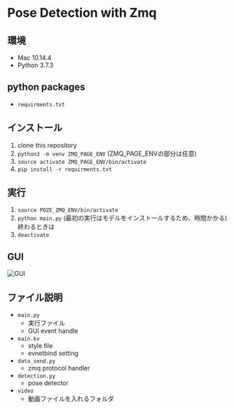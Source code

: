 # Pose Detection with Zmq

## 環境
- Mac 10.14.4
- Python 3.7.3

## python packages
- `requirments.txt`

## インストール
1. clone this repository
2. `python3 -m venv ZMQ_PAGE_ENV` (ZMQ_PAGE_ENVの部分は任意)
3. `source activate ZMQ_PAGE_ENV/bin/activate`
4. `pip install -r requirments.txt`

## 実行
1. `source POZE_ZMQ_ENV/bin/activate`
2. `python main.py` (最初の実行はモデルをインストールするため、時間かかる)
終わるときは
3. `deactivate`

## GUI
![GUI](https://github.com/maro525/pose_zmq/images/screen.png)

## ファイル説明
- `main.py`
    - 実行ファイル
    - GUI event handle
- `main.kv`
    - style file
    - evnetbind setting
- `data_send.py`
    - zmq protocol handler
- `detection.py`
    - pose detector
- `video`
    - 動画ファイルを入れるフォルダ
